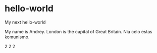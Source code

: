 # hello-world
My next hello-world

My name is Andrey. London is the capital of Great Britain.
Nia celo estas komunismo.

2 2 2 
